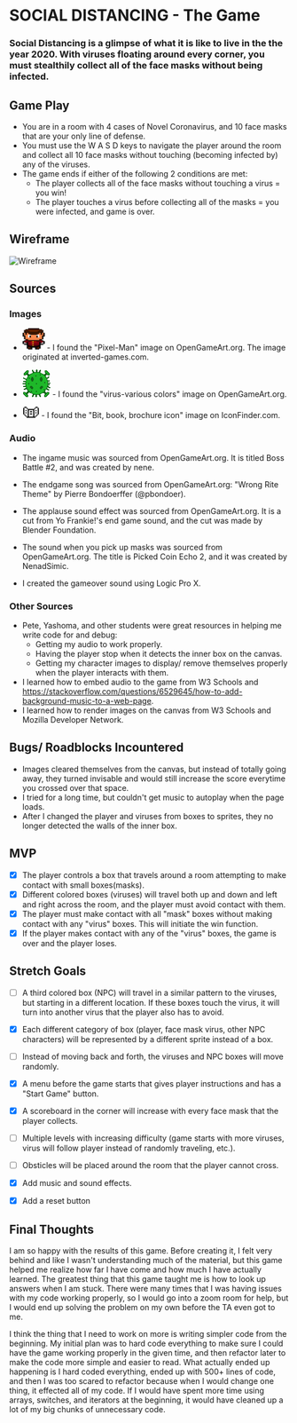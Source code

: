 # SOCIAL DISTANCING - The Game
### Social Distancing is a glimpse of what it is like to live in the the year 2020.  With viruses floating around every corner, you must stealthily collect all of the face masks without being infected.


## Game Play
- You are in a room with 4 cases of Novel Coronavirus, and 10 face masks that are your only line of defense.  
- You must use the W A S D keys to navigate the player around the room and  collect all 10 face masks without touching (becoming infected by) any of the viruses.
- The game ends if either of the following 2 conditions are met:
    - The player collects all of the face masks without touching a virus = you win!
    - The player touches a virus before collecting all of the masks = you were infected, and game is over.


## Wireframe
![Wireframe](image/Wireframe) 


## Sources
### Images
- ![Player Image](img/player1.png) - I found the "Pixel-Man" image on OpenGameArt.org.  The image originated at inverted-games.com.

- ![Virus Image](img/virus.png) - I found the "virus-various colors" image on OpenGameArt.org.

- ![Mask Image](img/mask1.png) - I found the "Bit, book, brochure icon" image on IconFinder.com.

### Audio
- The ingame music was sourced from OpenGameArt.org.  It is titled Boss Battle #2, and was created by nene.

- The endgame song was sourced from OpenGameArt.org: "Wrong Rite Theme" by Pierre Bondoerffer (@pbondoer).

- The applause sound effect was sourced from OpenGameArt.org.  It is a cut from Yo Frankie!'s end game sound, and the cut was made by Blender Foundation.

- The sound when you pick up masks was sourced from OpenGameArt.org.  The title is Picked Coin Echo 2, and it was created by NenadSimic.

- I created the gameover sound using Logic Pro X.

### Other Sources
- Pete, Yashoma, and other students were great resources in helping me write code for and debug:
    - Getting my audio to work properly.
    - Having the player stop when it detects the inner box on the canvas.
    - Getting my character images to display/ remove themselves properly when the player interacts with them.
- I learned how to embed audio to the game from W3 Schools and https://stackoverflow.com/questions/6529645/how-to-add-background-music-to-a-web-page.
- I learned how to render images on the canvas from W3 Schools and Mozilla Developer Network.


## Bugs/ Roadblocks Incountered
- Images cleared themselves from the canvas, but instead of totally going away, they turned invisable and would still increase the score everytime you crossed over that space.
- I tried for a long time, but couldn't get music to autoplay when the page loads.
- After I changed the player and viruses from boxes to sprites, they no longer detected the walls of the inner box.


## MVP
- [x] The player controls a box that travels around a room attempting to make contact with small boxes(masks).
- [x] Different colored boxes (viruses) will travel both up and down and left and right across the room, and the player must avoid contact with them.
- [x] The player must make contact with all "mask" boxes without making contact with any "virus" boxes.  This will initiate the win function.
- [x] If the player makes contact with any of the "virus" boxes, the game is over and the player loses.

## Stretch Goals
- [ ] A third colored box (NPC) will travel in a similar pattern to the viruses, but starting in a different location. If these boxes touch the virus, it will turn into another virus that the player also has to avoid.
- [x] Each different category of box (player, face mask virus, other NPC characters) will be represented by a different sprite instead of a box.
- [ ] Instead of moving back and forth, the viruses and NPC boxes will move randomly.
- [x] A menu before the game starts that gives player instructions and has a "Start Game" button.
- [x] A scoreboard in the corner will increase with every face mask that the player collects.
- [ ] Multiple levels with increasing difficulty (game starts with more viruses, virus will follow player instead of randomly traveling, etc.).
- [ ] Obsticles will be placed around the room that the player cannot cross.
- [x] Add music and sound effects.
- [x] Add a reset button


## Final Thoughts
I am so happy with the results of this game.  Before creating it, I felt very behind and like I wasn't understanding much of the material, but this game helped me realize how far I have come and how much I have actually learned.  The greatest thing that this game taught me is how to look up answers when I am stuck.  There were many times that I was having issues with my code working properly, so I would go into a zoom room for help, but I would end up solving the problem on my own before the TA even got to me.

I think the thing that I need to work on more is writing simpler code from the beginning.  My initial plan was to hard code everything to make sure I could have the game working properly in the given time, and then refactor later to make the code more simple and easier to read.  What actually ended up happening is I hard coded everything, ended up with 500+ lines of code, and then I was too scared to refactor because when I would change one thing, it effected all of my code.  If I would have spent more time using arrays, switches, and iterators at the beginning, it would have cleaned up a lot of my big chunks of unnecessary code.